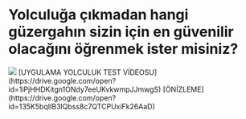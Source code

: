 <h1>Yolculuğa çıkmadan hangi güzergahın sizin için en güvenilir olacağını öğrenmek ister misiniz?</h1>
<img src="https://xhfbiw.am.files.1drv.com/y4mPJijZqjRPyMqtv74kBttyWbR-nNklb6DcIxidAsht9QlCU5-NX8kfy8TkwfHLb3SyZpkhk9yJBr5-EycpBga37t1Eo458wsjDIth7kj8qCHDXVHWor2SOXLC3qo4-f6MPziqSX43ZuEoyDpP_ol8xWWX1SP1DERqKM6TLeVJ4TYsKDJtL509uhcoCXbPtcntuox09DCeetbqU4ek8HokTQ?width=4000&height=3000&cropmode=none"></img>
[UYGULAMA YOLCULUK TEST VİDEOSU](https://drive.google.com/open?id=1iPjHHDKitgn1ONdy7eeUKvkwmpJJmwgS)
 [ÖNİZLEME](https://drive.google.com/open?id=135K5bqIIB3lQbss8c7QTCPUxiFk26AaD)


